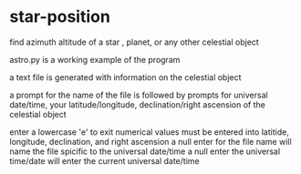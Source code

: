 # star-position
find azimuth altitude of a star , planet, or any other celestial object

astro.py is a working example of the program

a text file is generated with information on the celestial object

a prompt for the name of the file is followed by prompts for universal date/time, your latitude/longitude, declination/right ascension of the celestial object

enter a lowercase 'e' to exit 
numerical values must be entered into latitide, longitude, declination, and right ascension
a null enter for the file name will name the file spicific to the universal date/time 
a null enter the universal time/date will enter the current universal date/time 
